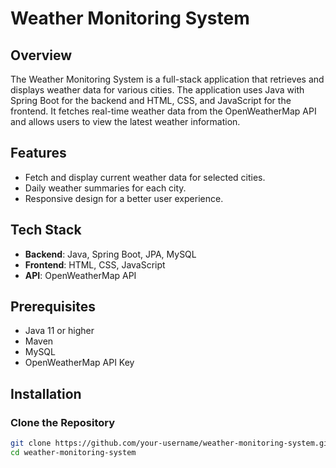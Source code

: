# Weather Monitoring System

## Overview
The Weather Monitoring System is a full-stack application that retrieves and displays weather data for various cities. The application uses Java with Spring Boot for the backend and HTML, CSS, and JavaScript for the frontend. It fetches real-time weather data from the OpenWeatherMap API and allows users to view the latest weather information.

## Features
- Fetch and display current weather data for selected cities.
- Daily weather summaries for each city.
- Responsive design for a better user experience.

## Tech Stack
- **Backend**: Java, Spring Boot, JPA, MySQL
- **Frontend**: HTML, CSS, JavaScript
- **API**: OpenWeatherMap API

## Prerequisites
- Java 11 or higher
- Maven
- MySQL
- OpenWeatherMap API Key

## Installation

### Clone the Repository
```bash
git clone https://github.com/your-username/weather-monitoring-system.git
cd weather-monitoring-system
